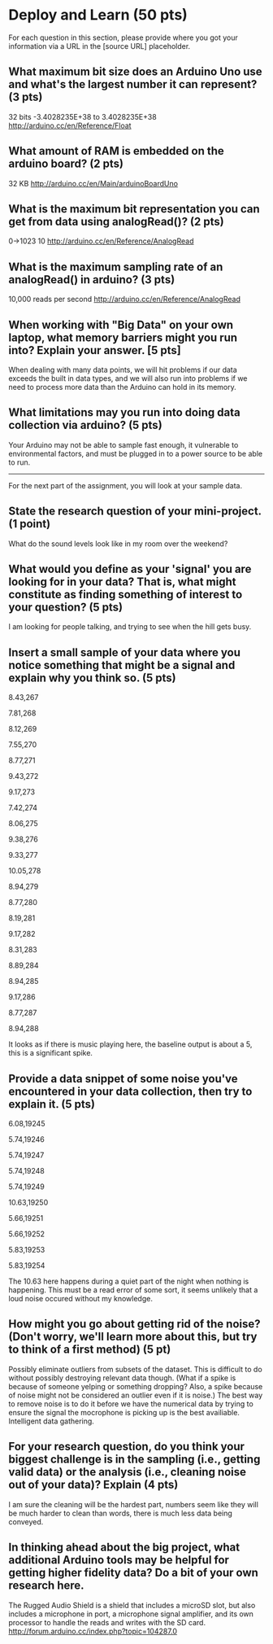 Deploy and Learn (50 pts)
========

For each question in this section, please provide where you got your information via a URL in the [source URL] placeholder.  

## What maximum bit size does an Arduino Uno use and what's the largest number it can represent? (3 pts)

32 bits
-3.4028235E+38 to 3.4028235E+38
http://arduino.cc/en/Reference/Float

## What amount of RAM is embedded on the arduino board? (2 pts)

32 KB
http://arduino.cc/en/Main/arduinoBoardUno

## What is the maximum bit representation you can get from data using analogRead()?   (2 pts)

0->1023
10
http://arduino.cc/en/Reference/AnalogRead

## What is the maximum sampling rate of an analogRead() in arduino? (3 pts)

10,000 reads per second
http://arduino.cc/en/Reference/AnalogRead

## When working with "Big Data" on your own laptop, what memory barriers might you run into?  Explain your answer. [5 pts]

When dealing with many data points, we will hit problems if our data exceeds the built in data types, and we will also run into problems if we need to process more data than the Arduino can hold in its memory.


## What limitations may you run into doing data collection via arduino? (5 pts)
Your Arduino may not be able to sample fast enough, it vulnerable to environmental factors, and must be plugged in to a power source to be able to run.

--------------------

For the next part of the assignment, you will look at your sample data.

## State the research question of your mini-project. (1 point)
What do the sound levels look like in my room over the weekend?

## What would you define as your 'signal' you are looking for in your data?  That is, what might constitute as finding something of interest to your question? (5 pts)

I am looking for people talking, and trying to see when the hill gets busy.

## Insert a small sample of your data where you notice something that might be a signal and explain why you think so. (5 pts)

8.43,267

7.81,268

8.12,269

7.55,270

8.77,271

9.43,272

9.17,273

7.42,274

8.06,275

9.38,276

9.33,277

10.05,278

8.94,279

8.77,280

8.19,281

9.17,282

8.31,283

8.89,284

8.94,285

9.17,286

8.77,287

8.94,288

It looks as if there is music playing here, the baseline output is about a 5, this is a significant spike.

## Provide a data snippet of some noise you've encountered in your data collection, then try to explain it. (5 pts)  

6.08,19245

5.74,19246

5.74,19247

5.74,19248

5.74,19249

10.63,19250

5.66,19251

5.66,19252

5.83,19253

5.83,19254

The 10.63 here happens during a quiet part of the night when nothing is happening. This must be a read error of some sort, it seems unlikely that a loud noise occured without my knowledge.

## How might you go about getting rid of the noise? (Don't worry, we'll learn more about this, but try to think of a first method) (5 pt)

Possibly eliminate outliers from subsets of the dataset. This is difficult to do without possibly destroying relevant data though. (What if a spike is because of someone yelping or something dropping? Also, a spike because of noise might not be considered an outlier even if it is noise.) The best way to remove noise is to do it before we have the numerical data by trying to ensure the signal the mocrophone is picking up is the best availiable. Intelligent data gathering.

## For your research question, do you think your biggest challenge is in the sampling (i.e., getting valid data) or the analysis (i.e., cleaning noise out of your data)?  Explain (4 pts)

I am sure the cleaning will be the hardest part, numbers seem like they will be much harder to clean than words, there is much less data being conveyed.

## In thinking ahead about the big project, what additional Arduino tools may be helpful for getting higher fidelity data?  Do a bit of your own research here.

The Rugged Audio Shield is a shield that includes a microSD slot, but also includes a microphone in port, a microphone signal amplifier, and its own processor to handle the reads and writes with the SD card.
http://forum.arduino.cc/index.php?topic=104287.0

